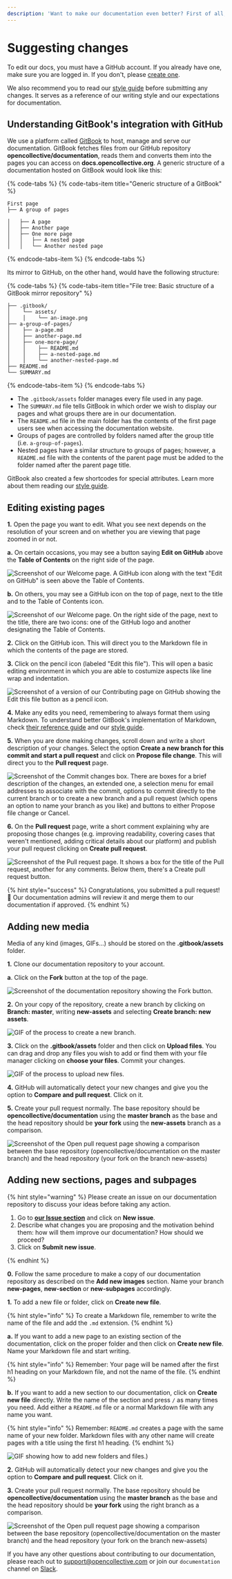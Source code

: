 ```yaml
---
description: 'Want to make our documentation even better? First of all, thank you! This page will help you understand better our workflow and the tools we use.'
---
```


# Suggesting changes

To edit our docs, you must have a GitHub account. If you already have one, make sure you are logged in. If you don't, please [create one](https://github.com/join).

We also recommend you to read our [style guide](contributing/documentation/style-guide/) before submitting any changes. It serves as a reference of our writing style and our expectations for documentation.

## Understanding GitBook's integration with GitHub

We use a platform called [GitBook](https://www.gitbook.com/) to host, manage and serve our documentation. GitBook fetches files from our GitHub repository **opencollective/documentation**, reads them and converts them into the pages you can access on **docs.opencollective.org**. A generic structure of a documentation hosted on GitBook would look like this:

{% code-tabs %}
{% code-tabs-item title="Generic structure of a GitBook" %}
```text
First page
├── A group of pages

│   ├── A page
│   ├── Another page
│   ├── One more page
│   │   ├── A nested page
│   │   └── Another nested page
```
{% endcode-tabs-item %}
{% endcode-tabs %}

Its mirror to GitHub, on the other hand, would have the following structure:

{% code-tabs %}
{% code-tabs-item title="File tree: Basic structure of a GitBook mirror repository" %}
```text
├── .gitbook/
│    └── assets/
│    │    └── an-image.png
├── a-group-of-pages/
│    ├── a-page.md
│    ├── another-page.md
│    ├── one-more-page/
│    │    ├── README.md
│    │    ├── a-nested-page.md
│    │    └── another-nested-page.md
├── README.md
└── SUMMARY.md
```
{% endcode-tabs-item %}
{% endcode-tabs %}

* The `.gitbook/assets` folder manages every file used in any page.
* The `SUMMARY.md` file tells GitBook in which order we wish to display our pages and what groups there are in our documentation.
* The `README.md` file in the main folder has the contents of the first page users see when accessing the documentation website.
* Groups of pages are controlled by folders named after the group title \(i.e. `a-group-of-pages`\).
* Nested pages have a similar structure to groups of pages; however, a `README.md` file with the contents of the parent page must be added to the folder named after the parent page title.

GitBook also created a few shortcodes for special attributes. Learn more about them reading our [style guide](contributing/documentation/style-guide/).

## Editing existing pages

**1.** Open the page you want to edit. What you see next depends on the resolution of your screen and on whether you are viewing that page zoomed in or not.

**a.** On certain occasions, you may see a button saying **Edit on GitHub** above the **Table of Contents** on the right side of the page.

![Screenshot of our Welcome page. A GitHub icon along with the text "Edit on GitHub" is seen above the Table of Contents.](/.gitbook/assets/Contributing_Documentation_Suggesting_changes_GitHub_Icon_With_Text_2019_09_16.png)

**b.** On others, you may see a GitHub icon on the top of page, next to the title and to the Table of Contents icon.

![Screenshot of our Welcome page. On the right side of the page, next to the title, there are two icons: one of the GitHub logo and another designating the Table of Contents.](/.gitbook/assets/Contributing_Documentation_Suggesting_changes_GitHub_Icon_Small_2019_09_16.png)

**2.** Click on the GitHub icon. This will direct you to the Markdown file in which the contents of the page are stored.

**3.** Click on the pencil icon \(labeled "Edit this file"\). This will open a basic editing environment in which you are able to costumize aspects like line wrap and indentation.

![Screenshot of a version of our Contributing page on GitHub showing the Edit this file button as a pencil icon.](/.gitbook/assets/Contributing_Documentation_Suggesting_changes_Edit_this_file_2019-09-16.png)

**4.** Make any edits you need, remembering to always format them using Markdown. To understand better GitBook's implementation of Markdown, check [their reference guide](https://docs.gitbook.com/content-editing/markdown) and our [style guide](contributing/documentation/style-guide/).

**5.** When you are done making changes, scroll down and write a short description of your changes. Select the option **Create a new branch for this commit and start a pull request** and click on **Propose file change**. This will direct you to the **Pull request** page.

![Screenshot of the Commit changes box. There are boxes for a brief description of the changes, an extended one, a selection menu for email addresses to associate with the commit, options to commit directly to the current branch or to create a new branch and a pull request (which opens an option to name your branch as you like) and buttons to either Propose file change or Cancel.](/.gitbook/assets/Contributing_Documentation_Suggesting_changes_Commit_and_propose_2019-04-29.png)

**6.** On the **Pull request** page, write a short comment explaining why are proposing those changes \(e.g. improving readability, covering cases that weren't mentioned, adding critical details about our platform\) and publish your pull request clicking on **Create pull request**.

![Screenshot of the Pull request page. It shows a box for the title of the Pull request, another for any comments. Below them, there's a Create pull request button.](/.gitbook/assets/Contributing_Documentation_Suggesting_changes_New_pull_request_2019-04-29.png)

{% hint style="success" %}
Congratulations, you submitted a pull request! 🎉 Our documentation admins will review it and merge them to our documentation if approved.
{% endhint %}

## Adding new media

Media of any kind \(images, GIFs...\) should be stored on the **.gitbook/assets** folder.

**1.** Clone our documentation repository to your account.

**a**. Click on the **Fork** button at the top of the page.

![Screenshot of the documentation repository showing the Fork button.](/.gitbook/assets/Contributing_Suggesting_changes_Repository_Fork_Button_2019_09_16.png)

**2.** On your copy of the repository, create a new branch by clicking on **Branch: master**, writing **new-assets** and selecting **Create branch: new assets**.

 ![GIF of the process to create a new branch.](/.gitbook/assets/Contributing_Documentation_Suggesting_changes_New_branch_2019-09-16.gif)

**3.** Click on the **.gitbook/assets** folder and then click on **Upload files**. You can drag and drop any files you wish to add or find them with your file manager clicking on **choose your files**. Commit your changes.

![GIF of the process to upload new files.](/.gitbook/assets/Contributing_Documentation_Suggesting_changes_Upload_assets_2019-09-16.gif)

**4.** GitHub will automatically detect your new changes and give you the option to **Compare and pull request**. Click on it.

**5.** Create your pull request normally. The base repository should be **opencollective/documentation** using the **master branch** as the base and the head repository should be **your fork** using the **new-assets** branch as a comparison.

![Screenshot of the Open pull request page showing a comparison between the base repository (opencollective/documentation on the master branch) and the head repository (your fork on the branch new-assets)](/.gitbook/assets/Contributing_Suggesting_changes_Open_pull_request_fork_2019_09_16.png)

## Adding new sections, pages and subpages

{% hint style="warning" %} Please create an issue on our documentation repository to discuss your ideas before taking any action.

1. Go to **[our Issue section](https://github.com/opencollective/documentation/issues)** and click on **New issue**. 
2. Describe what changes you are proposing and the motivation behind them: how will them improve our documentation? How should we proceed?
3. Click on **Submit new issue**.

{% endhint %}

**0.** Follow the same procedure to make a copy of our documentation repository as described on the **Add new images** section. Name your branch **new-pages**, **new-section** or **new-subpages** accordingly.

**1.** To add a new file or folder, click on **Create new file**.

{% hint style="info" %} To create a Markdown file, remember to write the name of the file and add the `.md` extension. {% endhint %}

**a.** If you want to add a new page to an existing section of the documentation, click on the proper folder and then click on **Create new file**. Name your Markdown file and start writing.

{% hint style="info" %} Remember: Your page will be named after the first h1 heading on your Markdown file, and not the name of the file. {% endhint %}

**b.** If you want to add a new section to our documentation, click on **Create new file** directly. Write the name of the section and press `/` as many times you need. Add either a `README.md` file or a normal Markdown file with any name you want.

{% hint style="info" %} Remember: `README.md` creates a page with the same name of your new folder. Markdown files with any other name will create pages with a title using the first h1 heading. {% endhint %}

![GIF showing how to add new folders and files.)](/.gitbook/assets/Contributing_Documentation_Suggesting_changes_New_folder_and_files_2019-09-16.gif)

**2.** GitHub will automatically detect your new changes and give you the option to **Compare and pull request**. Click on it.

**3.** Create your pull request normally. The base repository should be **opencollective/documentation** using the **master branch** as the base and the head repository should be **your fork** using the right branch as a comparison.

![Screenshot of the Open pull request page showing a comparison between the base repository (opencollective/documentation on the master branch) and the head repository (your fork on the branch new-assets)](/.gitbook/assets/Contributing_Suggesting_changes_Open_pull_request_fork_2019_09_16.png)

If you have any other questions about contributing to our documentation, please reach out to support@opencollective.com or join our `documentation` channel on [Slack](https://opencollective.slack.com).
